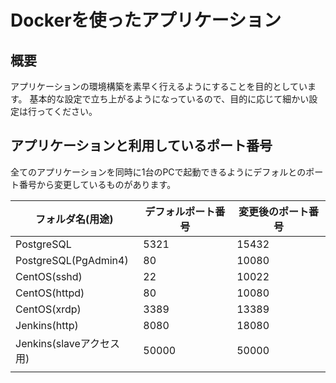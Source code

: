 # Dockerを使ったアプリケーション
## 概要
アプリケーションの環境構築を素早く行えるようにすることを目的としています。
基本的な設定で立ち上がるようになっているので、目的に応じて細かい設定は行ってください。

## アプリケーションと利用しているポート番号
全てのアプリケーションを同時に1台のPCで起動できるようにデフォルとのポート番号から変更しているものがあります。

| フォルダ名(用途)     | デフォルポート番号 | 変更後のポート番号 |
| -------------------- | --------- | --------- |
| PostgreSQL           | 5321      | 15432     |
| PostgreSQL(PgAdmin4) | 80        | 10080     |
| CentOS(sshd)         | 22        | 10022     |
| CentOS(httpd)        | 80        | 10080     |
| CentOS(xrdp)         | 3389      | 13389     |
| Jenkins(http)              | 8080      | 18080     |
| Jenkins(slaveアクセス用)              | 50000      | 50000     |
|                      |           |           |



